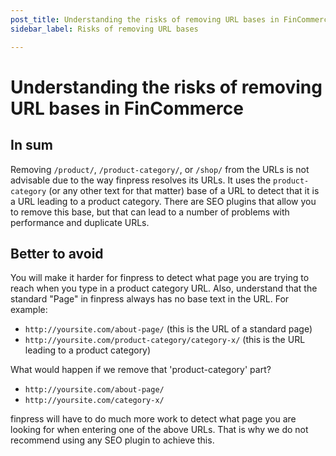 ```yaml
---
post_title: Understanding the risks of removing URL bases in FinCommerce
sidebar_label: Risks of removing URL bases

---
```


# Understanding the risks of removing URL bases in FinCommerce

## In sum

Removing  `/product/`,  `/product-category/`, or  `/shop/`  from the URLs is not advisable due to the way finpress resolves its URLs. It uses the  `product-category`  (or any other text for that matter) base of a URL to detect that it is a URL leading to a product category. There are SEO plugins that allow you to remove this base, but that can lead to a number of problems with performance and duplicate URLs.

## Better to avoid

You will make it harder for finpress to detect what page you are trying to reach when you type in a product category URL. Also, understand that the standard "Page" in finpress always has no base text in the URL. For example:

- `http://yoursite.com/about-page/` (this is the URL of a standard page)
- `http://yoursite.com/product-category/category-x/` (this is the URL leading to a product category)

What would happen if we remove that 'product-category' part?

-   `http://yoursite.com/about-page/`
-   `http://yoursite.com/category-x/`

finpress will have to do much more work to detect what page you are looking for when entering one of the above URLs. That is why we do not recommend using any SEO plugin to achieve this.
